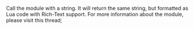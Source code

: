 Call the module with a string. It will return the same string, but formatted as Lua code with Rich-Text support.
For more information about the module, please visit this thread;
